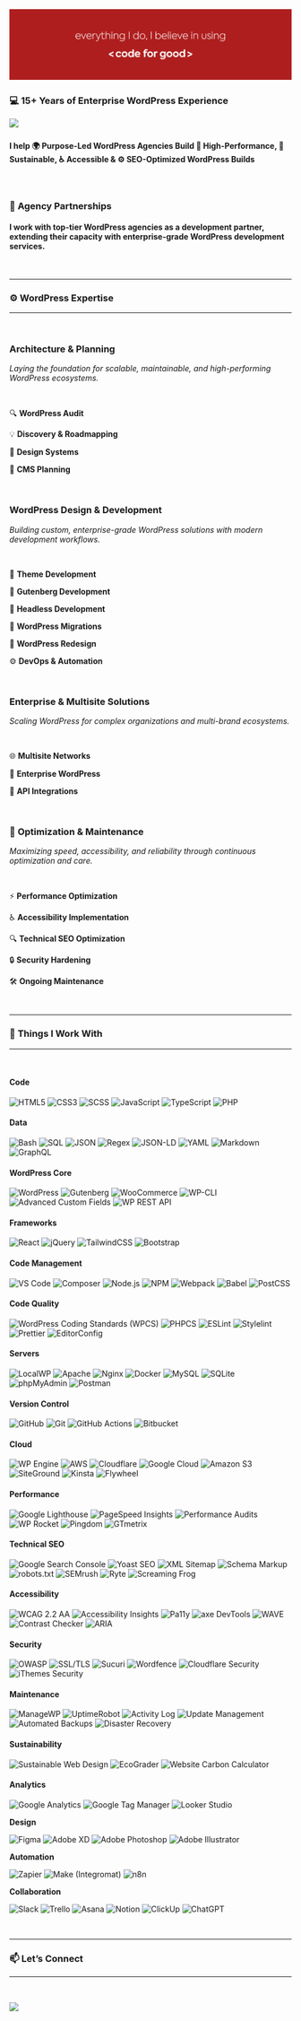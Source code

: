 <img src="gb-banner.png" alt="Muhammad AbuBakar | 15+ Years of WordPress Experience" />

<br>

### 💻 **15+ Years of Enterprise WordPress Experience**

<a href="https://www.linkedin.com/in/abubakar89/"><img src="https://img.shields.io/badge/Let's_Connect_on-LinkedIn-0077B5?style=flat&logo=linkedin&logoColor=white" height="28px" style="height:28px !important "></a>

#### I help 🌍 Purpose-Led WordPress Agencies Build 🚀 High-Performance, 🌱 Sustainable, ♿ Accessible & ⚙️ SEO-Optimized WordPress Builds

<br>

### 💼 **Agency Partnerships**

#### I work with **top-tier WordPress agencies** as a **development partner**, extending their capacity with **enterprise-grade WordPress development services**.  

<br>

---

### ⚙️ **WordPress Expertise**

---

<br>

### **Architecture & Planning**

*Laying the foundation for scalable, maintainable, and high-performing WordPress ecosystems.*   

<br>

🔍 **WordPress Audit**

💡 **Discovery & Roadmapping** 

🎨 **Design Systems** 

🧩 **CMS Planning**

<br>

### **WordPress Design & Development**

*Building custom, enterprise-grade WordPress solutions with modern development workflows.*

<br>

🧱 **Theme Development**

🔲 **Gutenberg Development**  

🔗 **Headless Development**

🛫 **WordPress Migrations**

🎨 **WordPress Redesign**

⚙️ **DevOps & Automation**

<br>

### **Enterprise & Multisite Solutions**

*Scaling WordPress for complex organizations and multi-brand ecosystems.*

<br>  

🌐 **Multisite Networks** 

🏢 **Enterprise WordPress** 

🔌 **API Integrations**

<br>

### 🚀 **Optimization & Maintenance**

*Maximizing speed, accessibility, and reliability through continuous optimization and care.*

<br>  

⚡ **Performance Optimization**

♿ **Accessibility Implementation**

🔍 **Technical SEO Optimization**

🔒 **Security Hardening**

🛠️ **Ongoing Maintenance**

<br>

---

### 🧰 **Things I Work With**

---

<br>

#### **Code**

![HTML5](https://img.shields.io/badge/HTML5-E34F26?style=flat&logo=html5&logoColor=white)
![CSS3](https://img.shields.io/badge/CSS3-1572B6?style=flat&logo=css3&logoColor=white) 
![SCSS](https://img.shields.io/badge/SCSS-CC6699?style=flat&logo=sass&logoColor=white) 
![JavaScript](https://img.shields.io/badge/JavaScript-F7DF1E?style=flat&logo=javascript&logoColor=black)
![TypeScript](https://img.shields.io/badge/TypeScript-3178C6?style=flat&logo=typescript&logoColor=white)
![PHP](https://img.shields.io/badge/PHP-777BB4?style=flat&logo=php&logoColor=white)

#### **Data**

![Bash](https://img.shields.io/badge/Bash-121011?style=flat&logo=gnu-bash&logoColor=white)
![SQL](https://img.shields.io/badge/SQL-336791?style=flat&logo=postgresql&logoColor=white)
![JSON](https://img.shields.io/badge/JSON-000000?style=flat&logo=json&logoColor=white)
![Regex](https://img.shields.io/badge/Regex-FF4C00?style=flat&logo=regex&logoColor=white)
![JSON-LD](https://img.shields.io/badge/JSON--LD-000000?style=flat&logo=json&logoColor=white)
![YAML](https://img.shields.io/badge/YAML-CB171E?style=flat&logo=yaml&logoColor=white)
![Markdown](https://img.shields.io/badge/Markdown-000000?style=flat&logo=markdown&logoColor=white)
![GraphQL](https://img.shields.io/badge/GraphQL-E10098?style=flat&logo=graphql&logoColor=white)

#### **WordPress Core**

![WordPress](https://img.shields.io/badge/WordPress-21759B?style=flat&logo=wordpress&logoColor=white)
![Gutenberg](https://img.shields.io/badge/Gutenberg-000000?style=flat&logo=wordpress&logoColor=white)
![WooCommerce](https://img.shields.io/badge/WooCommerce-96588A?style=flat&logo=woocommerce&logoColor=white)
![WP-CLI](https://img.shields.io/badge/WP--CLI-23282D?style=flat&logo=terminal&logoColor=white)
![Advanced Custom Fields](https://img.shields.io/badge/Advanced_Custom_Fields-00C7B7?style=flat&logo=wordpress&logoColor=white)
![WP REST API](https://img.shields.io/badge/WP_REST_API-23282D?style=flat&logo=wordpress&logoColor=white)

#### **Frameworks**

![React](https://img.shields.io/badge/React-20232A?style=flat&logo=react&logoColor=61DAFB)
![jQuery](https://img.shields.io/badge/jQuery-0769AD?style=flat&logo=jquery&logoColor=white)
![TailwindCSS](https://img.shields.io/badge/Tailwind_CSS-38B2AC?style=flat&logo=tailwind-css&logoColor=white)
![Bootstrap](https://img.shields.io/badge/Bootstrap-7952B3?style=flat&logo=bootstrap&logoColor=white)

#### **Code Management**

![VS Code](https://img.shields.io/badge/VS_Code-007ACC?style=flat&logo=visualstudiocode&logoColor=white)
![Composer](https://img.shields.io/badge/Composer-885630?style=flat&logo=composer&logoColor=white)
![Node.js](https://img.shields.io/badge/Node.js-43853D?style=flat&logo=node.js&logoColor=white)
![NPM](https://img.shields.io/badge/NPM-CB3837?style=flat&logo=npm&logoColor=white)
![Webpack](https://img.shields.io/badge/Webpack-8DD6F9?style=flat&logo=webpack&logoColor=black)
![Babel](https://img.shields.io/badge/Babel-F9DC3E?style=flat&logo=babel&logoColor=black)
![PostCSS](https://img.shields.io/badge/PostCSS-DD3A0A?style=flat&logo=postcss&logoColor=white)

#### **Code Quality**

![WordPress Coding Standards (WPCS)](https://img.shields.io/badge/WPCS-21759B?style=flat&logo=wordpress&logoColor=white)
![PHPCS](https://img.shields.io/badge/PHPCS-4F5B93?style=flat&logo=php&logoColor=white)
![ESLint](https://img.shields.io/badge/ESLint-4B32C3?style=flat&logo=eslint&logoColor=white)
![Stylelint](https://img.shields.io/badge/Stylelint-263238?style=flat&logo=stylelint&logoColor=white)
![Prettier](https://img.shields.io/badge/Prettier-F7B93E?style=flat&logo=prettier&logoColor=white)
![EditorConfig](https://img.shields.io/badge/EditorConfig-000000?style=flat&logo=editorconfig&logoColor=white)

#### **Servers**

![LocalWP](https://img.shields.io/badge/Local_WP-069E79?style=flat&logo=flywheel&logoColor=white)
![Apache](https://img.shields.io/badge/Apache-D22128?style=flat&logo=apache&logoColor=white)
![Nginx](https://img.shields.io/badge/Nginx-009639?style=flat&logo=nginx&logoColor=white)
![Docker](https://img.shields.io/badge/Docker-2496ED?style=flat&logo=docker&logoColor=white)
![MySQL](https://img.shields.io/badge/MySQL-4479A1?style=flat&logo=mysql&logoColor=white)
![SQLite](https://img.shields.io/badge/SQLite-003B57?style=flat&logo=sqlite&logoColor=white)
![phpMyAdmin](https://img.shields.io/badge/phpMyAdmin-6C78AF?style=flat&logo=phpmyadmin&logoColor=white)
![Postman](https://img.shields.io/badge/Postman-FF6C37?style=flat&logo=postman&logoColor=white)

#### **Version Control**

![GitHub](https://img.shields.io/badge/GitHub-181717?style=flat&logo=github&logoColor=white)
![Git](https://img.shields.io/badge/Git-F05032?style=flat&logo=git&logoColor=white)
![GitHub Actions](https://img.shields.io/badge/GitHub_Actions-2088FF?style=flat&logo=githubactions&logoColor=white)
![Bitbucket](https://img.shields.io/badge/Bitbucket-0052CC?style=flat&logo=bitbucket&logoColor=white)

#### **Cloud**

![WP Engine](https://img.shields.io/badge/WP_Engine-0ECAD4?style=flat&logo=wpengine&logoColor=white)
![AWS](https://img.shields.io/badge/Amazon_AWS-232F3E?style=flat&logo=amazonaws&logoColor=white)
![Cloudflare](https://img.shields.io/badge/Cloudflare-F38020?style=flat&logo=cloudflare&logoColor=white)
![Google Cloud](https://img.shields.io/badge/Google_Cloud-4285F4?style=flat&logo=googlecloud&logoColor=white)
![Amazon S3](https://img.shields.io/badge/Amazon_S3-569A31?style=flat&logo=amazons3&logoColor=white)
![SiteGround](https://img.shields.io/badge/SiteGround-0D61A9?style=flat&logo=siteground&logoColor=white)
![Kinsta](https://img.shields.io/badge/Kinsta-5A2FD8?style=flat&logo=kinsta&logoColor=white)
![Flywheel](https://img.shields.io/badge/Flywheel-2EB8AC?style=flat&logo=flywheel&logoColor=white)

#### **Performance**

![Google Lighthouse](https://img.shields.io/badge/Lighthouse-F44B21?style=flat&logo=lighthouse&logoColor=white)
![PageSpeed Insights](https://img.shields.io/badge/PageSpeed_Insights-4285F4?style=flat&logo=googlechrome&logoColor=white)
![Performance Audits](https://img.shields.io/badge/Performance_Audits-F44B21?style=flat&logoColor=white)
![WP Rocket](https://img.shields.io/badge/WP_Rocket-F56640?style=flat&logo=wordpress&logoColor=white)
![Pingdom](https://img.shields.io/badge/Pingdom-FEC111?style=flat&logo=solarwinds&logoColor=white)
![GTmetrix](https://img.shields.io/badge/GTmetrix-0098FF?style=flat&logo=googlechrome&logoColor=white)

#### **Technical SEO**

![Google Search Console](https://img.shields.io/badge/Search_Console-458CF5?style=flat&logo=google&logoColor=white)
![Yoast SEO](https://img.shields.io/badge/Yoast_SEO-9F2B68?style=flat&logo=yoast&logoColor=white)
![XML Sitemap](https://img.shields.io/badge/XML_Sitemap-4285F4?style=flat&logo=sitemap&logoColor=white)
![Schema Markup](https://img.shields.io/badge/Schema_Markup-FF6600?style=flat&logo=schemaorg&logoColor=white)
![robots.txt](https://img.shields.io/badge/robots.txt-000000?style=flat&logo=robots&logoColor=white)
![SEMrush](https://img.shields.io/badge/SEMrush-FF642D?style=flat&logo=semrush&logoColor=white)
![Ryte](https://img.shields.io/badge/Ryte-009B77?style=flat&logo=ryte&logoColor=white)
![Screaming Frog](https://img.shields.io/badge/Screaming_Frog-40C000?style=flat&logo=froggy&logoColor=white)

#### **Accessibility**

![WCAG 2.2 AA](https://img.shields.io/badge/WCAG_2.2_AA-0033A0?style=flat&logo=w3c&logoColor=white)
![Accessibility Insights](https://img.shields.io/badge/Accessibility_Insights-2D9BF0?style=flat&logo=microsoftaccessibilityinsights&logoColor=white)
![Pa11y](https://img.shields.io/badge/Pa11y-0D47A1?style=flat&logo=accessibility&logoColor=white)
![axe DevTools](https://img.shields.io/badge/axe_DevTools-663399?style=flat&logo=axe&logoColor=white)
![WAVE](https://img.shields.io/badge/WAVE_Tool-004990?style=flat&logo=w3c&logoColor=white)
![Contrast Checker](https://img.shields.io/badge/Contrast_Checker-000000?style=flat&logo=contrast&logoColor=white)
![ARIA](https://img.shields.io/badge/WAI--ARIA-005A9C?style=flat&logo=w3c&logoColor=white)

#### **Security**

![OWASP](https://img.shields.io/badge/OWASP_Top_10-000000?style=flat&logo=owasp&logoColor=white)
![SSL/TLS](https://img.shields.io/badge/SSL_/_TLS-003366?style=flat&logo=letsencrypt&logoColor=white)
![Sucuri](https://img.shields.io/badge/Sucuri-00A63F?style=flat&logo=sucuri&logoColor=white)
![Wordfence](https://img.shields.io/badge/Wordfence-2E9AFE?style=flat&logo=shield&logoColor=white)
![Cloudflare Security](https://img.shields.io/badge/Cloudflare_Security-F38020?style=flat&logo=cloudflare&logoColor=white)
![iThemes Security](https://img.shields.io/badge/iThemes_Security-23282D?style=flat&logo=wordpress&logoColor=white)

#### **Maintenance**

![ManageWP](https://img.shields.io/badge/ManageWP-1D72B8?style=flat&logo=wordpress&logoColor=white)
![UptimeRobot](https://img.shields.io/badge/UptimeRobot-3EB650?style=flat&logo=checkmarx&logoColor=white)
![Activity Log](https://img.shields.io/badge/Activity_Log-23282D?style=flat&logo=wordpress&logoColor=white)
![Update Management](https://img.shields.io/badge/Update_Management-21759B?style=flat&logo=wordpress&logoColor=white)
![Automated Backups](https://img.shields.io/badge/Automated_Backups-00BE28?style=flat&logo=cloud&logoColor=white)
![Disaster Recovery](https://img.shields.io/badge/Disaster_Recovery-FF0000?style=flat&logo=lifebuoy&logoColor=white)

#### **Sustainability**

![Sustainable Web Design](https://img.shields.io/badge/Sustainable_Web_Design-2E8B57?style=flat&logo=leaflet&logoColor=white)
![EcoGrader](https://img.shields.io/badge/EcoGrader-6DB33F?style=flat&logoColor=white)
![Website Carbon Calculator](https://img.shields.io/badge/Website_Carbon-228B22?style=flat&logo=leaflet&logoColor=white)

#### **Analytics**

![Google Analytics](https://img.shields.io/badge/Google_Analytics-E37400?style=flat&logo=googleanalytics&logoColor=white)
![Google Tag Manager](https://img.shields.io/badge/Tag_Manager-246FDB?style=flat&logo=googletagmanager&logoColor=white)
![Looker Studio](https://img.shields.io/badge/Looker_Studio-4285F4?style=flat&logo=looker&logoColor=white)

**Design**

![Figma](https://img.shields.io/badge/Figma-F24E1E?style=flat&logo=figma&logoColor=white)
![Adobe XD](https://img.shields.io/badge/Adobe_XD-FF61F6?style=flat&logo=adobe-xd&logoColor=white)
![Adobe Photoshop](https://img.shields.io/badge/Adobe_Photoshop-31A8FF?style=flat&logo=adobe-photoshop&logoColor=white)
![Adobe Illustrator](https://img.shields.io/badge/Adobe_Illustrator-FF9A00?style=flat&logo=adobe-illustrator&logoColor=white)

**Automation**

![Zapier](https://img.shields.io/badge/Zapier-FF4A00?style=flat&logo=zapier&logoColor=white)
![Make (Integromat)](https://img.shields.io/badge/Make_(Integromat)-2D9BF0?style=flat&logo=make&logoColor=white)
![n8n](https://img.shields.io/badge/n8n-AE8CFF?style=flat&logo=n8n&logoColor=white)

**Collaboration**

![Slack](https://img.shields.io/badge/Slack-4A154B?style=flat&logo=slack&logoColor=white)
![Trello](https://img.shields.io/badge/Trello-0052CC?style=flat&logo=trello&logoColor=white)
![Asana](https://img.shields.io/badge/Asana-F06A6A?style=flat&logo=asana&logoColor=white)
![Notion](https://img.shields.io/badge/Notion-000000?style=flat&logo=notion&logoColor=white)
![ClickUp](https://img.shields.io/badge/ClickUp-7B68EE?style=flat&logo=clickup&logoColor=white)
![ChatGPT](https://img.shields.io/badge/ChatGPT-74aa9c?style=flat&logo=openai&logoColor=white)

<br>

---

### 📫 **Let’s Connect** 

---

<br>

<a href="https://www.linkedin.com/in/abubakar89/"><img src="https://img.shields.io/badge/Let's_Connect_on-LinkedIn-0077B5?style=flat&logo=linkedin&logoColor=white" height="28px" style="height:28px !important "></a>

<br>



